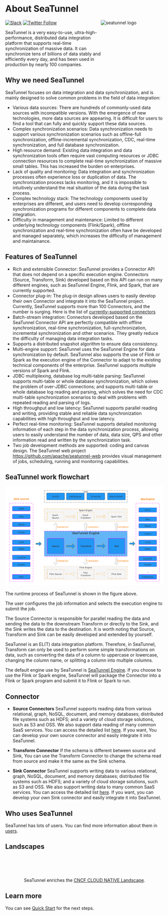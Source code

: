 # About SeaTunnel

<img src="https://seatunnel.apache.org/image/logo.png" alt="seatunnel logo" width="200px" height="200px" align="right" />

[![Slack](https://img.shields.io/badge/slack-%23seatunnel-4f8eba?logo=slack)](https://s.apache.org/seatunnel-slack)
[![Twitter Follow](https://img.shields.io/twitter/follow/ASFSeaTunnel.svg?label=Follow&logo=twitter)](https://twitter.com/ASFSeaTunnel)

SeaTunnel is a very easy-to-use, ultra-high-performance, distributed data integration platform that supports real-time
synchronization of massive data. It can synchronize tens of billions of data stably and efficiently every day, and has
been used in production by nearly 100 companies.

## Why we need SeaTunnel

SeaTunnel focuses on data integration and data synchronization, and is mainly designed to solve common problems in the field of data integration:

- Various data sources: There are hundreds of commonly-used data sources with incompatible versions. With the emergence of new technologies, more data sources are appearing. It is difficult for users to find a tool that can fully and quickly support these data sources.
- Complex synchronization scenarios: Data synchronization needs to support various synchronization scenarios such as offline-full synchronization, offline-incremental synchronization, CDC, real-time synchronization, and full database synchronization.
- High resource demand: Existing data integration and data synchronization tools often require vast computing resources or JDBC connection resources to complete real-time synchronization of massive small tables. This has increased the burden on enterprises.
- Lack of quality and monitoring: Data integration and synchronization processes often experience loss or duplication of data. The synchronization process lacks monitoring, and it is impossible to intuitively understand the real situation of the data during the task process.
- Complex technology stack: The technology components used by enterprises are different, and users need to develop corresponding synchronization programs for different components to complete data integration.
- Difficulty in management and maintenance: Limited to different underlying technology components (Flink/Spark), offline synchronization and real-time synchronization often have be developed and managed separately, which increases the difficulty of management and maintainance.

## Features of SeaTunnel

- Rich and extensible Connector: SeaTunnel provides a Connector API that does not depend on a specific execution engine. Connectors (Source, Transform, Sink) developed based on this API can run on many different engines, such as SeaTunnel Engine, Flink, and Spark, that are currently supported.
- Connector plug-in: The plug-in design allows users to easily develop their own Connector and integrate it into the SeaTunnel project. Currently, SeaTunnel supports more than 100 Connectors, and the number is surging. Here is the list of [currently-supported connectors](Connector-v2-release-state.md)
- Batch-stream integration: Connectors developed based on the SeaTunnel Connector API are perfectly compatible with offline synchronization, real-time synchronization, full-synchronization, incremental synchronization and other scenarios. They greatly reduce the difficulty of managing data integration tasks.
- Supports a distributed snapshot algorithm to ensure data consistency.
- Multi-engine support: SeaTunnel uses the SeaTunnel Engine for data synchronization by default. SeaTunnel also supports the use of Flink or Spark as the execution engine of the Connector to adapt to the existing technical components of the enterprise. SeaTunnel supports multiple versions of Spark and Flink.
- JDBC multiplexing, database log multi-table parsing: SeaTunnel supports multi-table or whole database synchronization, which solves the problem of over-JDBC connections; and supports multi-table or whole database log reading and parsing, which solves the need for CDC multi-table synchronization scenarios to deal with problems with repeated reading and parsing of logs.
- High throughput and low latency: SeaTunnel supports parallel reading and writing, providing stable and reliable data synchronization capabilities with high throughput and low latency.
- Perfect real-time monitoring: SeaTunnel supports detailed monitoring information of each step in the data synchronization process, allowing users to easily understand the number of data, data size, QPS and other information read and written by the synchronization task.
- Two job development methods are supported: coding and canvas design. The SeaTunnel web project https://github.com/apache/seatunnel-web provides visual management of jobs, scheduling, running and monitoring capabilities.

## SeaTunnel work flowchart

![SeaTunnel work flowchart](images/architecture_diagram.png)

The runtime process of SeaTunnel is shown in the figure above.

The user configures the job information and selects the execution engine to submit the job.

The Source Connector is responsible for parallel reading the data and sending the data to the downstream Transform or directly to the Sink, and the Sink writes the data to the destination. It is worth noting that Source, Transform and Sink can be easily developed and extended by yourself.

SeaTunnel is an EL(T) data integration platform. Therefore, in SeaTunnel, Transform can only be used to perform some simple transformations on data, such as converting the data of a column to uppercase or lowercase, changing the column name, or splitting a column into multiple columns.

The default engine use by SeaTunnel is [SeaTunnel Engine](seatunnel-engine/about.md). If you choose to use the Flink or Spark engine, SeaTunnel will package the Connector into a Flink or Spark program and submit it to Flink or Spark to run.

## Connector

- **Source Connectors** SeaTunnel supports reading data from various relational, graph, NoSQL, document, and memory databases; distributed file systems such as HDFS; and a variety of cloud storage solutions, such as S3 and OSS. We also support data reading of many common SaaS services. You can access the detailed list [here](connector-v2/source). If you want, You can develop your own source connector and easily integrate it into SeaTunnel.

- **Transform Connector** If the schema is different between source and Sink, You can use the Transform Connector to change the schema read from source and make it the same as the Sink schema.

- **Sink Connector** SeaTunnel supports writing data to various relational, graph, NoSQL, document, and memory databases; distributed file systems such as HDFS; and a variety of cloud storage solutions, such as S3 and OSS. We also support writing data to many common SaaS services. You can access the detailed list [here](connector-v2/sink). If you want, you can develop your own Sink connector and easily integrate it into SeaTunnel.

## Who uses SeaTunnel

SeaTunnel has lots of users. You can find more information about them in [users](https://seatunnel.apache.org/user).

## Landscapes

<p align="center">
<br/><br/>
<img src="https://landscape.cncf.io/images/left-logo.svg" width="150" alt=""/>&nbsp;&nbsp;<img src="https://landscape.cncf.io/images/right-logo.svg" width="200" alt=""/>
<br/><br/>
SeaTunnel enriches the <a href="https://landscape.cncf.io/card-mode?category=streaming-messaging&license=apache-license-2-0&grouping=category&selected=sea-tunnal">CNCF CLOUD NATIVE Landscape</a >.
</p >

## Learn more

You can see [Quick Start](start-v2/locally/deployment.md) for the next steps.
